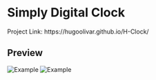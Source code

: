 <h1>Simply Digital Clock</h1>
Project Link: https://hugoolivar.github.io/H-Clock/

## Preview
  <img src="https://cdn.discordapp.com/attachments/1032760837649223771/1201934160248447077/image.png?ex=65cb9f6a&is=65b92a6a&hm=5658d3c52168bd51303402227237a0e3253c0ca457fc943ea5aec1359eca2406&" max-width="50%" height=auto alt="Example"> 
  <img src="https://cdn.discordapp.com/attachments/1032760837649223771/1201934251042557962/image.png?ex=65cb9f80&is=65b92a80&hm=25480c2ebab75d1962bc87ec0ab15948b78c8007a6aea5cd0f0f0e411e1de23e&" max-width="50%" height=auto alt="Example"> 
